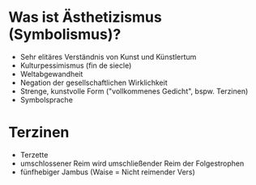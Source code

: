 # Was ist Ästhetizismus (Symbolismus)?

* Sehr elitäres Verständnis von Kunst und Künstlertum
* Kulturpessimismus (fin de siecle)
* Weltabgewandheit
* Negation der gesellschaftlichen Wirklichkeit
* Strenge, kunstvolle Form ("vollkommenes Gedicht", bspw. Terzinen)
* Symbolsprache

# Terzinen

* Terzette
* umschlossener Reim wird umschließender Reim der Folgestrophen
* fünfhebiger Jambus
(Waise = Nicht reimender Vers)
